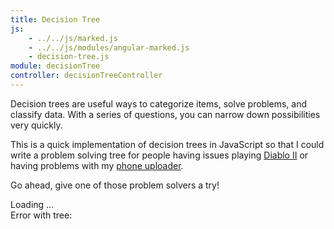 ```yaml
---
title: Decision Tree
js:
    - ../../js/marked.js
    - ../../js/modules/angular-marked.js
    - decision-tree.js
module: decisionTree
controller: decisionTreeController
---
```


<div ng-if="!tree">
    <p>
        Decision trees are useful ways to categorize items, solve problems, and classify data.  With a series of questions, you can narrow down possibilities very quickly.
    </p>
    <p>
        This is a quick implementation of decision trees in JavaScript so that I could write a problem solving tree for people having issues playing <a ng-click="showTree('diablo-ii')" href="#">Diablo II</a> or having problems with my <a ng-click="showTree('uploader')" href="#">phone uploader</a>.
    </p>
    <p>
        Go ahead, give one of those problem solvers a try!
    </p>
</div>

<div ng-if="tree && tree.isLoading">
    Loading ...
</div>

<div ng-if="tree && tree.isError">
    Error with tree:  <span ng-bind="tree.error"></span>
</div>

<div ng-if="tree" marked="'# ' + tree.title">
</div>

<div ng-if="question">
    <div marked="question.text">
    </div>
    <div ng-repeat="(key, answer) in question.answers">
        <a ng-href="'?tree=' + tree.name + '&q=' + key" ng-click="selectAnswer(key)" marked="answer" href="#"></a>
    </div>
</div>


